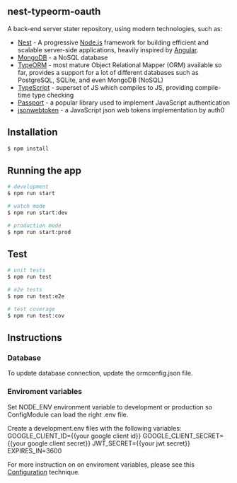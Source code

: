 ## nest-typeorm-oauth

A back-end server stater repository, using modern technologies, such as:
 * [Nest](https://github.com/nestjs/nest) - A progressive [Node.js](http://nodejs.org) framework for building efficient and scalable server-side applications, heavily inspired by [Angular](https://angular.io).
 * [MongoDB](https://github.com/mongodb/mongo) - a NoSQL database
 * [TypeORM](https://typeorm.io) - most mature Object Relational Mapper (ORM) available so far, provides a support for a lot of different databases such as PostgreSQL, SQLite, and even MongoDB (NoSQL)
 * [TypeScript](https://github.com/Microsoft/TypeScript) - superset of JS which compiles to JS, providing compile-time type checking
* [Passport](https://github.com/jaredhanson/passport) - a popular library used to implement JavaScript authentication
* [jsonwebtoken](https://github.com/auth0/node-jsonwebtoken) - a JavaScript json web tokens implementation by auth0

## Installation

```bash
$ npm install
```

## Running the app

```bash
# development
$ npm run start

# watch mode
$ npm run start:dev

# production mode
$ npm run start:prod
```

## Test

```bash
# unit tests
$ npm run test

# e2e tests
$ npm run test:e2e

# test coverage
$ npm run test:cov
```
## Instructions

### Database 

To update database connection, update the ormconfig.json file.

### Enviroment variables
Set NODE_ENV environment variable to development or production so ConfigModule can load the right .env file.

Create a development.env files with the following variables:
GOOGLE_CLIENT_ID={{your google client id}}
GOOGLE_CLIENT_SECRET={{your google client secret}}
JWT_SECRET={{your jwt secret}}
EXPIRES_IN=3600

For more instruction on on enviroment variables, please see this [Configuration](https://docs.nestjs.com/techniques/configuration) technique.

